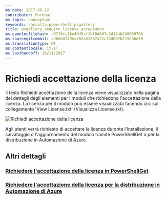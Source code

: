 ```yaml
---
ms.date: 2017-06-12
contributor: Farehar
ms.topic: conceptual
keywords: raccolta,powershell,psgallery
title: psgallery_require_license_acceptance
ms.openlocfilehash: c07f6cc16e40d5cf1bf8d687c2d124b248009760
ms.sourcegitcommit: cd66d4f49ea762a31887af2c72d087b219ddbe10
ms.translationtype: HT
ms.contentlocale: it-IT
ms.lasthandoff: 10/11/2017
---
```

<a name="require-license-acceptance"></a>Richiedi accettazione della licenza
===========================

Il testo Richiedi accettazione della licenza viene visualizzato nella pagina dei dettagli degli elementi per i moduli che richiedono l'accettazione della licenza. La licenza per il modulo può essere visualizzata facendo clic sul collegamento 'View License.txt' (Visualizza License.txt).

![Richiedi accettazione della licenza](Images/RequireLicenseAcceptance.png)

Agli utenti verrà richiesto di accettare la licenza durante l'installazione, il salvataggio o l'aggiornamento del modulo tramite PowerShellGet o per la distribuzione in Automazione di Azure. 

## <a name="more-details"></a>Altri dettagli
### <a name="require-license-acceptance-in-powershellgetpsgetmodulerequirelicenseacceptancemd"></a>[Richiedere l'accettazione della licenza in PowerShellGet](../psget/module/RequireLicenseAcceptance.md)
### <a name="require-license-acceptance-on-deploy-to-azure-automationpsgallerydeploytoazureautomationrequirelicenseacceptancemd"></a>[Richiedere l'accettazione della licenza per la distribuzione in Automazione di Azure](psgallery_deploy_to_azure_automation_requireLicenseAcceptance.md)